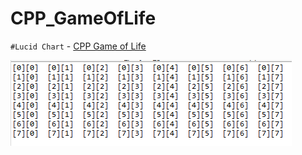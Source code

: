 # CPP_GameOfLife

`#Lucid Chart` - [CPP Game of Life](https://lucid.app/lucidchart/99aec52f-19a8-41a2-9398-1c6e92c4c090/edit?beaconFlowId=F92CA501A1A26C7B&page=0_0# "game_of_life")


<img src = "https://github.com/err03/CPP_GameOfLife/blob/test-file/array_8_8.PNG" alt="8*8" title="8*8">
